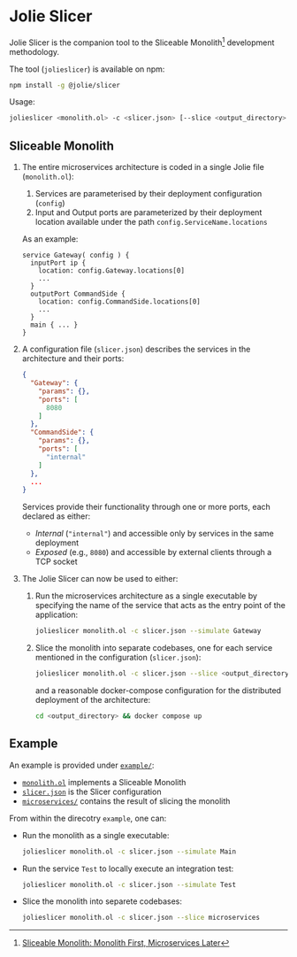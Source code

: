 # Jolie Slicer

Jolie Slicer is the companion tool to the Sliceable Monolith[^1] development methodology.

The tool (`jolieslicer`) is available on npm:
```bash
npm install -g @jolie/slicer
```
Usage:
```bash
jolieslicer <monolith.ol> -c <slicer.json> [--slice <output_directory> | --simulate <service_name>]
```
## Sliceable Monolith

1. The entire microservices architecture is coded in a single Jolie file (`monolith.ol`):
    1. Services are parameterised by their deployment configuration (`config`)
    2. Input and Output ports are parameterized by their deployment location available under the path `config.ServiceName.locations`

    As an example:
    ```jolie
    service Gateway( config ) {
      inputPort ip {
        location: config.Gateway.locations[0]
        ...
      }
      outputPort CommandSide {
        location: config.CommandSide.locations[0]
        ...
      }
      main { ... }
    }
    ```

2. A configuration file (`slicer.json`) describes the services in the architecture and their ports:
    ```json
    {
      "Gateway": {
        "params": {},
        "ports": [
          8080
        ]
      },
      "CommandSide": {
        "params": {},
        "ports": [
          "internal"
        ]
      },
      ...
    }
    ```
    Services provide their functionality through one or more ports, each declared as either:
    - *Internal* (`"internal"`) and accessible only by services in the same deployment
    - *Exposed* (e.g., `8080`) and accessible by external clients through a TCP socket

3. The Jolie Slicer can now be used to either:
    1. Run the microservices architecture as a single executable by specifying the name of the service that acts as the entry point of the application:
        ```bash
        jolieslicer monolith.ol -c slicer.json --simulate Gateway
        ```
    2. Slice the monolith into separate codebases, one for each service mentioned in the configuration (`slicer.json`):
        ```bash
        jolieslicer monolith.ol -c slicer.json --slice <output_directory>
        ```
        and a reasonable docker-compose configuration for the distributed deployment of the architecture:
        ```bash
        cd <output_directory> && docker compose up
        ```

## Example

An example is provided under [`example/`](example/):
- [`monolith.ol`](example/monolith.ol) implements a Sliceable Monolith
- [`slicer.json`](example/slicer.json) is the Slicer configuration
- [`microservices/`](example/microservices/) contains the result of slicing the monolith

From within the direcotry `example`, one can:
- Run the monolith as a single executable:
    ```bash
    jolieslicer monolith.ol -c slicer.json --simulate Main
    ```
- Run the service `Test` to locally execute an integration test:
    ```bash
    jolieslicer monolith.ol -c slicer.json --simulate Test
    ```
- Slice the monolith into separete codebases:
    ```bash
    jolieslicer monolith.ol -c slicer.json --slice microservices
    ```

[^1]:[Sliceable Monolith: Monolith First, Microservices Later](https://doi.org/10.1109/SCC53864.2021.00050)
